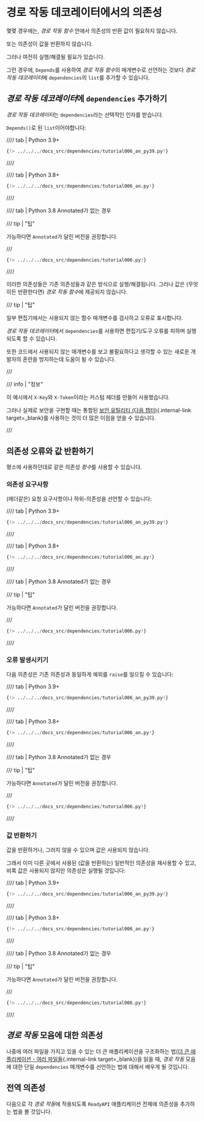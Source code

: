 # 경로 작동 데코레이터에서의 의존성

몇몇 경우에는, *경로 작동 함수* 안에서 의존성의 반환 값이 필요하지 않습니다.

또는 의존성이 값을 반환하지 않습니다.

그러나 여전히 실행/해결될 필요가 있습니다.

그런 경우에, `Depends`를 사용하여 *경로 작동 함수*의 매개변수로 선언하는 것보다 *경로 작동 데코레이터*에 `dependencies`의 `list`를 추가할 수 있습니다.

## *경로 작동 데코레이터*에 `dependencies` 추가하기

*경로 작동 데코레이터*는 `dependencies`라는 선택적인 인자를 받습니다.

`Depends()`로 된 `list`이어야합니다:

//// tab | Python 3.9+

```Python hl_lines="19"
{!> ../../../docs_src/dependencies/tutorial006_an_py39.py!}
```

////

//// tab | Python 3.8+

```Python hl_lines="18"
{!> ../../../docs_src/dependencies/tutorial006_an.py!}
```

////

//// tab | Python 3.8 Annotated가 없는 경우

/// tip | "팁"

가능하다면 `Annotated`가 달린 버전을 권장합니다.

///

```Python hl_lines="17"
{!> ../../../docs_src/dependencies/tutorial006.py!}
```

////

이러한 의존성들은 기존 의존성들과 같은 방식으로 실행/해결됩니다. 그러나 값은 (무엇이든 반환한다면) *경로 작동 함수*에 제공되지 않습니다.

/// tip | "팁"

일부 편집기에서는 사용되지 않는 함수 매개변수를 검사하고 오류로 표시합니다.

*경로 작동 데코레이터*에서 `dependencies`를 사용하면 편집기/도구 오류를 피하며 실행되도록 할 수 있습니다.

또한 코드에서 사용되지 않는 매개변수를 보고 불필요하다고 생각할 수 있는 새로운 개발자의 혼란을 방지하는데 도움이 될 수 있습니다.

///

/// info | "정보"

이 예시에서 `X-Key`와 `X-Token`이라는 커스텀 헤더를 만들어 사용했습니다.

그러나 실제로 보안을 구현할 때는 통합된 [보안 유틸리티 (다음 챕터)](../security/index.md){.internal-link target=_blank}를 사용하는 것이 더 많은 이점을 얻을 수 있습니다.

///

## 의존성 오류와 값 반환하기

평소에 사용하던대로 같은 의존성 *함수*를 사용할 수 있습니다.

### 의존성 요구사항

(헤더같은) 요청 요구사항이나 하위-의존성을 선언할 수 있습니다:

//// tab | Python 3.9+

```Python hl_lines="8  13"
{!> ../../../docs_src/dependencies/tutorial006_an_py39.py!}
```

////

//// tab | Python 3.8+

```Python hl_lines="7  12"
{!> ../../../docs_src/dependencies/tutorial006_an.py!}
```

////

//// tab | Python 3.8 Annotated가 없는 경우

/// tip | "팁"

가능하다면 `Annotated`가 달린 버전을 권장합니다.

///

```Python hl_lines="6  11"
{!> ../../../docs_src/dependencies/tutorial006.py!}
```

////

### 오류 발생시키기

다음 의존성은 기존 의존성과 동일하게 예외를 `raise`를 일으킬 수 있습니다:

//// tab | Python 3.9+

```Python hl_lines="10  15"
{!> ../../../docs_src/dependencies/tutorial006_an_py39.py!}
```

////

//// tab | Python 3.8+

```Python hl_lines="9  14"
{!> ../../../docs_src/dependencies/tutorial006_an.py!}
```

////

//// tab | Python 3.8 Annotated가 없는 경우

/// tip | "팁"

가능하다면 `Annotated`가 달린 버전을 권장합니다.

///

```Python hl_lines="8  13"
{!> ../../../docs_src/dependencies/tutorial006.py!}
```

////

### 값 반환하기

값을 반환하거나, 그러지 않을 수 있으며 값은 사용되지 않습니다.

그래서 이미 다른 곳에서 사용된 (값을 반환하는) 일반적인 의존성을 재사용할 수 있고, 비록 값은 사용되지 않지만 의존성은 실행될 것입니다:

//// tab | Python 3.9+

```Python hl_lines="11  16"
{!> ../../../docs_src/dependencies/tutorial006_an_py39.py!}
```

////

//// tab | Python 3.8+

```Python hl_lines="10  15"
{!> ../../../docs_src/dependencies/tutorial006_an.py!}
```

////

//// tab | Python 3.8 Annotated가 없는 경우

/// tip | "팁"

가능하다면 `Annotated`가 달린 버전을 권장합니다.

///

```Python hl_lines="9  14"
{!> ../../../docs_src/dependencies/tutorial006.py!}
```

////

## *경로 작동* 모음에 대한 의존성

나중에 여러 파일을 가지고 있을 수 있는 더 큰 애플리케이션을 구조화하는 법([더 큰 애플리케이션 - 여러 파일들](../../tutorial/bigger-applications.md){.internal-link target=_blank})을 읽을 때, *경로 작동* 모음에 대한 단일 `dependencies` 매개변수를 선언하는 법에 대해서 배우게 될 것입니다.

## 전역 의존성

다음으로 각 *경로 작동*에 적용되도록 `ReadyAPI` 애플리케이션 전체에 의존성을 추가하는 법을 볼 것입니다.
